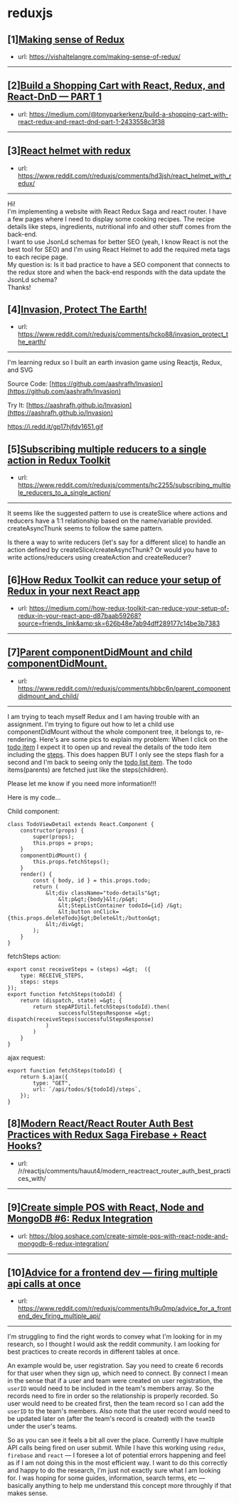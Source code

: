 # reduxjs
## [1][Making sense of Redux](https://www.reddit.com/r/reduxjs/comments/hdptf7/making_sense_of_redux/)
- url: https://vishaltelangre.com/making-sense-of-redux/
---

## [2][Build a Shopping Cart with React, Redux, and React-DnD — PART 1](https://www.reddit.com/r/reduxjs/comments/hd5wgq/build_a_shopping_cart_with_react_redux_and/)
- url: https://medium.com/@tonyparkerkenz/build-a-shopping-cart-with-react-redux-and-react-dnd-part-1-2433558c3f38
---

## [3][React helmet with redux](https://www.reddit.com/r/reduxjs/comments/hd3jsh/react_helmet_with_redux/)
- url: https://www.reddit.com/r/reduxjs/comments/hd3jsh/react_helmet_with_redux/
---
Hi!  
I'm implementing a website with React Redux Saga and react router. I have a few pages where I need to display some cooking recipes. The recipe details like steps, ingredients, nutritional info and other stuff comes from the back-end.  
I want to use JsonLd schemas for better SEO (yeah, I know React is not the best tool for SEO) and I'm using React Helmet to add the required meta tags to each recipe page.  
My question is: Is it bad practice to have a SEO component that connects to the redux store and when the back-end responds with the data update the JsonLd schema?  
Thanks!
## [4][Invasion, Protect The Earth!](https://www.reddit.com/r/reduxjs/comments/hcko88/invasion_protect_the_earth/)
- url: https://www.reddit.com/r/reduxjs/comments/hcko88/invasion_protect_the_earth/
---
 I'm learning redux so I built an earth invasion game using Reactjs, Redux, and SVG 

Source Code:  [https://github.com/aashrafh/Invasion](https://github.com/aashrafh/Invasion) 

Try It: [https://aashrafh.github.io/Invasion](https://aashrafh.github.io/Invasion)

https://i.redd.it/gp17hjfdv1651.gif
## [5][Subscribing multiple reducers to a single action in Redux Toolkit](https://www.reddit.com/r/reduxjs/comments/hc2255/subscribing_multiple_reducers_to_a_single_action/)
- url: https://www.reddit.com/r/reduxjs/comments/hc2255/subscribing_multiple_reducers_to_a_single_action/
---
It seems like the suggested pattern to use is createSlice where actions and reducers have a 1:1 relationship based on the name/variable provided. createAsyncThunk seems to follow the same pattern.

Is there a way to write reducers (let's say for a different slice) to handle an action defined by createSlice/createAsyncThunk? Or would you have to write actions/reducers using createAction and createReducer?
## [6][How Redux Toolkit can reduce your setup of Redux in your next React app](https://www.reddit.com/r/reduxjs/comments/hbc6ca/how_redux_toolkit_can_reduce_your_setup_of_redux/)
- url: https://medium.com//how-redux-toolkit-can-reduce-your-setup-of-redux-in-your-react-app-d87baab59268?source=friends_link&amp;sk=626b48e7ab94dff289177c14be3b7383
---

## [7][Parent componentDidMount and child componentDidMount.](https://www.reddit.com/r/reduxjs/comments/hbbc6n/parent_componentdidmount_and_child/)
- url: https://www.reddit.com/r/reduxjs/comments/hbbc6n/parent_componentdidmount_and_child/
---
I am trying to teach myself Redux and I am having trouble with an assignment.  I'm trying to figure out how to let a child use componentDidMount without the whole component tree, it belongs to, re-rendering.
Here's are some pics to explain my problem:
When I click on the [todo item](https://imgur.com/5SJ3QFS) I expect it to open up and reveal the details of the todo item including the [steps](https://imgur.com/bhSL24w).  This does happen BUT I only see the steps flash for a second and I'm back to seeing only the [todo list item](https://imgur.com/5SJ3QFS).  The todo items(parents) are fetched just like the steps(children).

Please let me know if you need more information!!!

Here is my code...


Child component:


    class TodoViewDetail extends React.Component {
        constructor(props) {
            super(props);
            this.props = props;
        }
        componentDidMount() {
            this.props.fetchSteps();
        }
        render() {
            const { body, id } = this.props.todo;
            return (
                &lt;div className="todo-details"&gt;
                    &lt;p&gt;{body}&lt;/p&gt;
                    &lt;StepListContainer todoId={id} /&gt;
                    &lt;button onClick={this.props.deleteTodo}&gt;Delete&lt;/button&gt;
                &lt;/div&gt;
            );
        }
    }

fetchSteps action:


    export const receiveSteps = (steps) =&gt;  ({
        type: RECEIVE_STEPS,
        steps: steps
    });
    export function fetchSteps(todoId) {
        return (dispatch, state) =&gt; {
            return stepAPIUtil.fetchSteps(todoId).then(
                    successfulStepsResponse =&gt; dispatch(receiveSteps(successfulStepsResponse)
                )
            )
        }
    }

ajax request:


    export function fetchSteps(todoId) {
        return $.ajax({
            type: "GET",
            url: `/api/todos/${todoId}/steps`,
        });
    }
## [8][Modern React/React Router Auth Best Practices with Redux Saga Firebase + React Hooks?](https://www.reddit.com/r/reduxjs/comments/hauvve/modern_reactreact_router_auth_best_practices_with/)
- url: /r/reactjs/comments/hauut4/modern_reactreact_router_auth_best_practices_with/
---

## [9][Create simple POS with React, Node and MongoDB #6: Redux Integration](https://www.reddit.com/r/reduxjs/comments/ha0wdc/create_simple_pos_with_react_node_and_mongodb_6/)
- url: https://blog.soshace.com/create-simple-pos-with-react-node-and-mongodb-6-redux-integration/
---

## [10][Advice for a frontend dev — firing multiple api calls at once](https://www.reddit.com/r/reduxjs/comments/h9u0mp/advice_for_a_frontend_dev_firing_multiple_api/)
- url: https://www.reddit.com/r/reduxjs/comments/h9u0mp/advice_for_a_frontend_dev_firing_multiple_api/
---
I'm struggling to find the right words to convey what I'm looking for in my research, so I thought I would ask the reddit community. I am looking for best practices to create records in different tables at once.

An example would be, user registration. Say you need to create 6 records for that user when they sign up, which need to connect. By connect I mean in the sense that if a user and team were created on user registration, the `userID` would need to be included in the team's members array. So the records need to fire in order so the relationship is properly recorded. So user would need to be created first, then the team record so I can add the `userID` to the team's members. Also note that the user record would need to be updated later on (after the team's record is created) with the `teamID` under the user's teams.

So as you can see it feels a bit all over the place. Currently I have multiple API calls being fired on user submit. While I have this working using `redux`, `firebase` and `react` — I foresee a lot of potential errors happening and feel as if I am not doing this in the most efficient way. I want to do this correctly and happy to do the research, I'm just not exactly sure what I am looking for. I was hoping for some guides, information, search terms, etc — basically anything to help me understand this concept more throughly if that makes sense.
